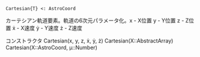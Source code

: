 ```
Cartesian{T} <: AstroCoord
```

カーテシアン軌道要素。軌道の6次元パラメータ化。x - X位置 y - Y位置 z - Z位置 ẋ - X速度 ẏ - Y速度 ż - Z速度

コンストラクタ Cartesian(x, y, z, ẋ, ẏ, ż) Cartesian(X::AbstractArray) Cartesian(X::AstroCoord, μ::Number)

